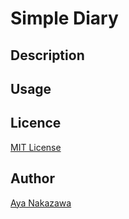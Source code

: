 
# Simple Diary

## Description

## Usage

## Licence

[MIT License](/LICENSE)

## Author

[Aya Nakazawa](https://github.com/AyaNakazawa)
